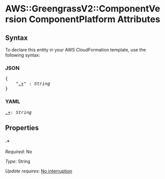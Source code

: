 # AWS::GreengrassV2::ComponentVersion ComponentPlatform Attributes

## Syntax

To declare this entity in your AWS CloudFormation template, use the following syntax:

### JSON

<pre>
{
    "<a href="#.+" title=".+">.+</a>" : <i>String</i>
}
</pre>

### YAML

<pre>
<a href="#.+" title=".+">.+</a>: <i>String</i>
</pre>

## Properties

#### \.+

_Required_: No

_Type_: String

_Update requires_: [No interruption](https://docs.aws.amazon.com/AWSCloudFormation/latest/UserGuide/using-cfn-updating-stacks-update-behaviors.html#update-no-interrupt)

